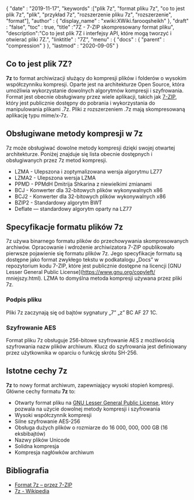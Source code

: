 {
  "date" : "2019-11-17",
  "keywords" :["plik 7z", "format pliku 7z", "co to jest plik 7z", "plik", "przykład 7z", "rozszerzenie pliku 7z", "rozszerzenie", "format"],
  "author" : {
    "display_name" : "xwiki:XWiki.farooqsheikh"
},
  "draft" : "false",
  "toc" : true,
  "title" :"7Z - 7-ZIP skompresowany format pliku",
  "description":"Co to jest plik 7Z i interfejsy API, które mogą tworzyć i otwierać pliki 7Z.",
  "linktitle" : "7Z",
  "menu" : {
    "docs" : {
      "parent" : "compression"
}
},
  "lastmod" : "2020-09-05"
}

## Co to jest plik 7Z?

**7z** to format archiwizacji służący do kompresji plików i folderów o wysokim współczynniku kompresji. Oparte jest na architekturze Open Source, która umożliwia wykorzystanie dowolnych algorytmów kompresji i szyfrowania. Format jest obecnie obsługiwany przez wiele aplikacji, takich jak [7-ZIP](https://www.7-zip.org/), który jest publicznie dostępny do pobrania i wykorzystania do manipulowania plikami .7z. Pliki z rozszerzeniem .7z mają skompresowaną aplikację typu mime/x-7z.

## Obsługiwane metody kompresji w 7z ##

7z może obsługiwać dowolne metody kompresji dzięki swojej otwartej architekturze. Poniżej znajduje się lista obecnie dostępnych i obsługiwanych przez 7z metod kompresji.

* LZMA - Ulepszona i zoptymalizowana wersja algorytmu LZ77
* LZMA2 - Ulepszona wersja LZMA
* PPMD - PPMdH Dmitrija Shkarina z niewielkimi zmianami
* BCJ - Konwerter dla 32-bitowych plików wykonywalnych x86
* BCJ2 - Konwerter dla 32-bitowych plików wykonywalnych x86
* BZIP2 - Standardowy algorytm BWT
* Deflate — standardowy algorytm oparty na LZ77

## Specyfikacje formatu plików 7z

7z używa binarnego formatu plików do przechowywania skompresowanych archiwów. Opracowanie i wdrożenie archiwizatora 7-ZIP opublikowało pierwsze pojawienie się formatu plików 7z. Jego specyfikacje formatu są dostępne jako format zwykłego tekstu w podkatalogu „Docs” w repozytorium kodu 7-ZIP, które jest publicznie dostępne na licencji [GNU Lesser General Public License](https://www.gnu.org/copyleft/ mniejszy.html). LZMA to domyślna metoda kompresji używana przez pliki 7z.

### Podpis pliku

Pliki 7z zaczynają się od bajtów sygnatury „7” „z” BC AF 27 1C.

### Szyfrowanie AES

Format pliku 7z obsługuje 256-bitowe szyfrowanie AES z możliwością szyfrowania nazw plików archiwum. Klucz do szyfrowania jest definiowany przez użytkownika w oparciu o funkcję skrótu SH-256.

## Istotne cechy 7z

**7z** to nowy format archiwum, zapewniający wysoki stopień kompresji. Główne cechy formatu **7z** to:

* Otwarty format pliku na [GNU Lesser General Public License](https://www.gnu.org/copyleft/lesser.html), który pozwala na użycie dowolnej metody kompresji i szyfrowania
* Wysoki współczynnik kompresji
* Silne szyfrowanie AES-256
* Obsługa dużych plików o rozmiarze do 16 000, 000, 000 GB (16 eksbibajtów)
* Nazwy plików Unicode
* Solidna kompresja
* Kompresja nagłówków archiwum

## Bibliografia

* [Format 7z – przez 7-ZIP](https://www.7-zip.org/7z.html)
* [7z - Wikipedia](https://en.wikipedia.org/wiki/7z)

